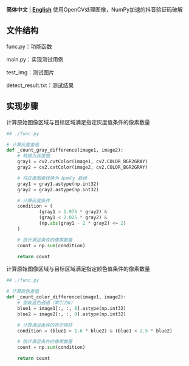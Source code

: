 **简体中文** | **[English](README-en.md)**
使用OpenCV处理图像，NumPy加速的抖音验证码破解

## 文件结构

func.py：功能函数

main.py：实现测试用例

test_img：测试图片

detect_result.txt：测试结果

## 实现步骤

计算原始图像区域与目标区域满足指定灰度值条件的像素数量

```python
## ./func.py

# 计算灰度差值
def _count_gray_difference(image1, image2):
    # 转换为灰度图
    gray1 = cv2.cvtColor(image1, cv2.COLOR_BGR2GRAY)
    gray2 = cv2.cvtColor(image2, cv2.COLOR_BGR2GRAY)

    # 将灰度图像转换为 NumPy 数组
    gray1 = gray1.astype(np.int32)
    gray2 = gray2.astype(np.int32)

    # 计算灰度条件
    condition = (
            (gray1 > 1.975 * gray2) &
            (gray1 < 2.025 * gray2) &
            (np.abs(gray1 - 2 * gray2) <= 2)
    )

    # 统计满足条件的像素数量
    count = np.sum(condition)

    return count
```

计算原始图像区域与目标区域满足指定颜色值条件的像素数量

```python
## ./func.py

# 计算颜色差值
def _count_color_difference(image1, image2):
    # 提取蓝色通道（索引为0）
    blue1 = image1[:, :, 0].astype(np.int32)
    blue2 = image2[:, :, 0].astype(np.int32)

    # 计算满足条件的布尔矩阵
    condition = (blue1 > 1.6 * blue2) & (blue1 < 2.5 * blue2)

    # 统计满足条件的像素数量
    count = np.sum(condition)

    return count
```

